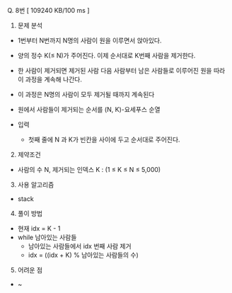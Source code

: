 Q. 8번 [ 109240 KB/100 ms ]

1. 문제 분석
- 1번부터 N번까지 N명의 사람이 원을 이루면서 앉아있다.
- 양의 정수 K(≤ N)가 주어진다. 이제 순서대로 K번째 사람을 제거한다.
- 한 사람이 제거되면 제거된 사람 다음 사람부터 남은 사람들로 이루어진 원을 따라 이 과정을 계속해 나간다. 
- 이 과정은 N명의 사람이 모두 제거될 때까지 계속된다
- 원에서 사람들이 제거되는 순서를 (N, K)-요세푸스 순열

- 입력
  - 첫째 줄에 N 과 K가 빈칸을 사이에 두고 순서대로 주어진다.

2. 제약조건
- 사람의 수 N, 제거되는 인덱스 K : (1 ≤ K ≤ N ≤ 5,000)

3. 사용 알고리즘
- stack

4. 풀이 방법
- 현재 idx = K - 1
- while 남아있는 사람들
  - 남아있는 사람들에서 idx 번째 사람 제거
  - idx = ((idx + K) % 남아있는 사람들의 수)


5. 어려운 점
- ~